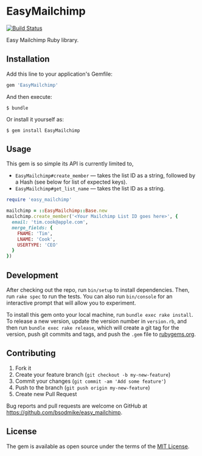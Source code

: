 # EasyMailchimp

[![Build Status](https://travis-ci.org/bsodmike/easy_mailchimp.svg?branch=master)](https://travis-ci.org/bsodmike/easy_mailchimp)

Easy Mailchimp Ruby library.

## Installation

Add this line to your application's Gemfile:

```ruby
gem 'EasyMailchimp'
```

And then execute:

    $ bundle

Or install it yourself as:

    $ gem install EasyMailchimp

## Usage

This gem is so simple its API is currently limited to,

* `EasyMailchimp#create_member` &mdash; takes the list ID as a string, followed
  by a Hash (see below for list of expected keys).
* `EasyMailchimp#get_list_name` &mdash; takes the list ID as a string.

```ruby
require 'easy_mailchimp'

mailchimp = ::EasyMailchimp::Base.new
mailchimp.create_member('<Your Mailchimp List ID goes here>', {
  email: 'tim.cook@apple.com',
  merge_fields: {
    FNAME: 'Tim',
    LNAME: 'Cook',
    USERTYPE: 'CEO'
  }
})
```

## Development

After checking out the repo, run `bin/setup` to install dependencies. Then, run `rake spec` to run the tests. You can also run `bin/console` for an interactive prompt that will allow you to experiment.

To install this gem onto your local machine, run `bundle exec rake install`. To release a new version, update the version number in `version.rb`, and then run `bundle exec rake release`, which will create a git tag for the version, push git commits and tags, and push the `.gem` file to [rubygems.org](https://rubygems.org).

## Contributing

1. Fork it
2. Create your feature branch (`git checkout -b my-new-feature`)
3. Commit your changes (`git commit -am 'Add some feature'`)
4. Push to the branch (`git push origin my-new-feature`)
5. Create new Pull Request

Bug reports and pull requests are welcome on GitHub at https://github.com/bsodmike/easy_mailchimp.


## License

The gem is available as open source under the terms of the [MIT License](http://opensource.org/licenses/MIT).

